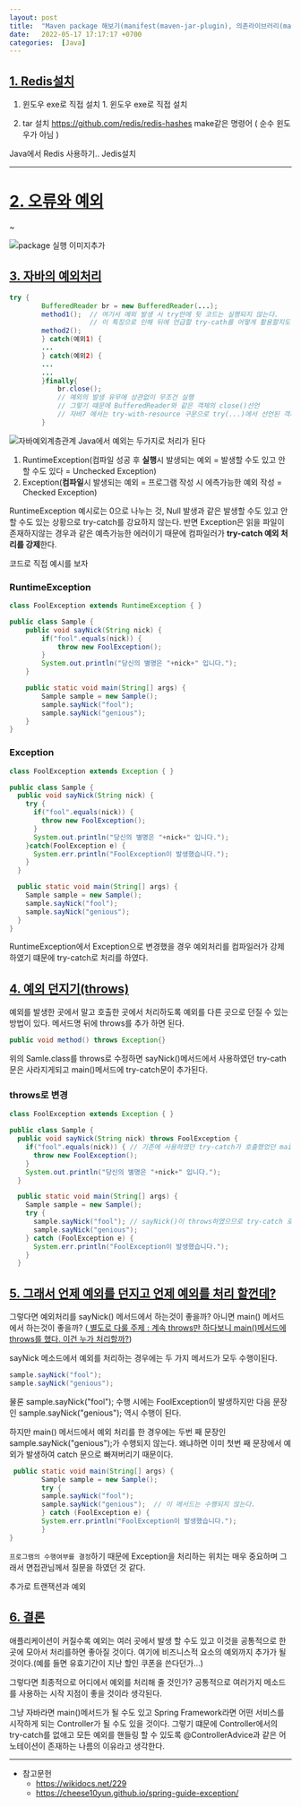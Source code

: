 ```yaml
---
layout: post
title:  "Maven package 해보기(manifest(maven-jar-plugin), 의존라이브러리(maven-dependency-plugin) 설정)"
date:   2022-05-17 17:17:17 +0700
categories:  [Java]
---
```


## [1. Redis설치]()


1. 윈도우 exe로 직접 설치 1. 윈도우 exe로 직접 설치

2. tar 설치 https://github.com/redis/redis-hashes make같은 명령어 ( 순수 윈도우가 아님 )

Java에서 Redis 사용하기.. Jedis설치


---

# [2. 오류와 예외]()
~

![package 실행 이미지추가]()

## [3. 자바의 예외처리]()

````java
try {
        BufferedReader br = new BufferedReader(...);
        method1();  // 여기서 예외 발생 시 try안에 뒷 코드는 실행되지 않는다. 
                    // 이 특징으로 인해 뒤에 언급할 try-cath를 어떻게 활용할지도 생각 해 볼 수 있다.
        method2(); 
        } catch(예외1) {
        ...
        } catch(예외2) {
        ...
        ...
        }finally{
            br.close();
            // 예외의 발생 유무에 상관없이 무조건 실행
            // 그렇기 떄문에 BufferedReader와 같은 객체의 close()선언
            // 자바7 에서는 try-with-resource 구문으로 try(...)에서 선언된 객제들의 자원을 쉽게 해제할 수 있다.
        }
````

![자바예외계층관계](https://rlftmdtp.github.io/static/img/posts/20220531/JavaExceptionhierarchy.gif)
Java에서 예외는 두가지로 처리가 된다

1. RuntimeException(컴파일 성공 후 **실행**시 발생되는 예외 = 발생할 수도 있고 안할 수도 있다 = Unchecked Exception)
2. Exception(**컴파일**시 발생되는 예외 = 프로그램 작성 시 에측가능한 예외 작성 = Checked Exception)

RuntimeException 예시로는 0으로 나누는 것, Null 발생과 같은 발생할 수도 있고 안 할 수도 있는 상황으로 try-catch를 강요하지 않는다. 
반면 Exception은 읽을 파일이 존재하지않는 경우과 같은 예측가능한 에러이기 때문에 컴파일러가 **try-catch 예외 처리를 강제**한다.

코드로 직접 예시를 보자
### RuntimeException
```java
class FoolException extends RuntimeException { }

public class Sample {
    public void sayNick(String nick) {
        if("fool".equals(nick)) {
            throw new FoolException();
        }
        System.out.println("당신의 별명은 "+nick+" 입니다.");
    }

    public static void main(String[] args) {
        Sample sample = new Sample();
        sample.sayNick("fool");
        sample.sayNick("genious");
    }
}
```

### Exception
```java
class FoolException extends Exception { }

public class Sample {
  public void sayNick(String nick) {
    try {
      if("fool".equals(nick)) {
        throw new FoolException();
      }
      System.out.println("당신의 별명은 "+nick+" 입니다.");
    }catch(FoolException e) {
      System.err.println("FoolException이 발생했습니다.");
    }
  }

  public static void main(String[] args) {
    Sample sample = new Sample();
    sample.sayNick("fool");
    sample.sayNick("genious");
  }
}

```
RuntimeException에서 Exception으로 변경했을 경우 예외처리를 컴파일러가 강제하였기 떄문에 try-catch로 처리를 하였다.

## [4. 예외 던지기(throws)]()
예외를 발생한 곳에서 말고 호출한 곳에서 처리하도록 예외를 다른 곳으로 던질 수 있는 방법이 있다. 
메서드명 뒤에 throws를 추가 하면 된다.
```java
public void method() throws Exception{}
```

위의 Samle.class를 throws로 수정하면 sayNick()메서드에서 사용하였던 try-cath문은 사라지게되고 main()메서드에
try-catch문이 추가된다.
### throws로 변경
```java
class FoolException extends Exception { }

public class Sample {
  public void sayNick(String nick) throws FoolException {
    if("fool".equals(nick)) { // 기존에 사용하였던 try-catch가 호출했었던 main()메서드로 이동하였다.
      throw new FoolException();
    }
    System.out.println("당신의 별명은 "+nick+" 입니다.");
  }

  public static void main(String[] args) {
    Sample sample = new Sample();
    try {
      sample.sayNick("fool"); // sayNick()이 throws하였으므로 try-catch 로 처리한다.
      sample.sayNick("genious");
    } catch (FoolException e) {
      System.err.println("FoolException이 발생했습니다.");
    }
  }
```

## [5. 그래서 언제 예외를 던지고 언제 예외를 처리 할껀데?]()

그렇다면 예외처리를 sayNick() 메서드에서 하는것이 좋을까? 아니면 main() 메서드에서 하는것이 좋을까?
([ 별도로 다룰 주제 : 계속 throws만 하다보니 main()메서드에 throws를 했다. 이건 누가 처리할까?]())

sayNick 메소드에서 예외를 처리하는 경우에는 두 가지 메서드가 모두 수행이된다.
```java
sample.sayNick("fool");
sample.sayNick("genious");
```

물론 sample.sayNick("fool"); 수행 시에는 FoolException이 발생하지만 다음 문장인 sample.sayNick("genious"); 역시 수행이 된다.

하지만 main() 메서드에서 예외 처리를 한 경우에는 두번 째 문장인 sample.sayNick("genious");가 수행되지 않는다.  왜냐하면 이미 첫번 째 문장에서 예외가 발생하여 catch 문으로 빠져버리기 때문이다.
```java
 public static void main(String[] args) {
        Sample sample = new Sample();
        try {
        sample.sayNick("fool"); 
        sample.sayNick("genious");  // 이 메서드는 수행되지 않는다.
        } catch (FoolException e) {
        System.err.println("FoolException이 발생했습니다.");
        }
}
```
`프로그램의 수행여부를 결정`하기 때문에 Exception을 처리하는 위치는 매우 중요하며 그래서 면접관님께서 질문을 하였던 것 같다.

추가로 트랜잭션과 예외

## [6. 결론]()
애플리케이션이 커질수록 예외는 여러 곳에서 발생 할 수도 있고 이것을 공통적으로 한곳에 모아서 처리를하면 좋아질 것이다. 여기에
비즈니스적 요소의 예외까지 추가가 될 것이다.(예를 들면 유효기간이 지난 할인 쿠폰을 쓴다던가...)

그렇다면 최종적으로 어디에서 예외를 처리해 줄 것인가? 공통적으로 여러가지 메소드를 사용하는 시작 지점이 좋을 것이라 생각된다.

그냥 자바라면 main()메서드가 될 수도 있고 Spring Framework라면 어떤 서비스를 시작하게 되는 Controller가 될 수도 있을 것이다.
그렇기 떄문에 Controller에서의 try-catch를 없애고 모든 예외를 핸들링 할 수 있도록 @ControllerAdvice과 같은 어노테이션이 존재하는 나름의 이유라고 생각한다.


---
+ 참고문헌
  * https://wikidocs.net/229
  * https://cheese10yun.github.io/spring-guide-exception/
